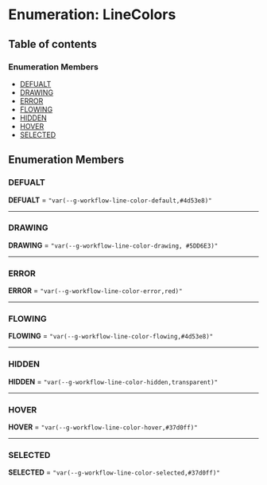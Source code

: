 # Enumeration: LineColors

## Table of contents

### Enumeration Members

* [DEFUALT](/auto-docs/free-layout-editor/enums/LineColors.md#defualt)
* [DRAWING](/auto-docs/free-layout-editor/enums/LineColors.md#drawing)
* [ERROR](/auto-docs/free-layout-editor/enums/LineColors.md#error)
* [FLOWING](/auto-docs/free-layout-editor/enums/LineColors.md#flowing)
* [HIDDEN](/auto-docs/free-layout-editor/enums/LineColors.md#hidden)
* [HOVER](/auto-docs/free-layout-editor/enums/LineColors.md#hover)
* [SELECTED](/auto-docs/free-layout-editor/enums/LineColors.md#selected)

## Enumeration Members

### DEFUALT

**DEFUALT** = `"var(--g-workflow-line-color-default,#4d53e8)"`

***

### DRAWING

**DRAWING** = `"var(--g-workflow-line-color-drawing, #5DD6E3)"`

***

### ERROR

**ERROR** = `"var(--g-workflow-line-color-error,red)"`

***

### FLOWING

**FLOWING** = `"var(--g-workflow-line-color-flowing,#4d53e8)"`

***

### HIDDEN

**HIDDEN** = `"var(--g-workflow-line-color-hidden,transparent)"`

***

### HOVER

**HOVER** = `"var(--g-workflow-line-color-hover,#37d0ff)"`

***

### SELECTED

**SELECTED** = `"var(--g-workflow-line-color-selected,#37d0ff)"`
